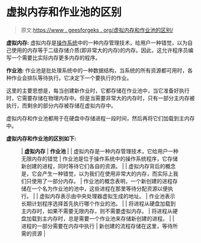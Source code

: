 # 虚拟内存和作业池的区别

> 原文:[https://www . geesforgeks . org/虚拟内存和作业池的区别/](https://www.geeksforgeeks.org/difference-between-virtual-memory-and-job-pool/)

**虚拟内存:**
虚拟内存是[操作系统](https://www.geeksforgeeks.org/operating-systems/)中的一种内存管理技术，给用户一种错觉，以为自己使用的内存等于二级存储介质(即非常大的内存)的内存。因此，这允许程序员编写一个需要比实际内存更多内存的程序。

**作业池:**
作业池是批处理系统中的一种数据结构，当系统的所有资源都可用时，各种作业会排队等待执行。它决定下一个要执行的作业。

这里的主要思想是，每当创建新作业时，它都存储在作业池中，当它准备好执行时，它需要存储在物理内存中。但是当需要非常大的内存时，只有一部分主内存被执行，而剩余的部分内存被存储在虚拟内存中。

虚拟内存和作业池都用于在硬盘中存储进程一段时间，然后再将它们加载到主内存中。

**虚拟内存和作业池的区别如下:**

<figure class="table">

| **虚拟内存** | **作业池** |
| 虚拟内存是一种内存管理技术，它给用户一种无限内存的错觉 | 作业池是位于操作系统中的操作系统程序，它存储新创建的进程，同时等待它们各自的资源。 |
| 虚拟内存背后的概念是，它会产生一种错觉，以为我们在使用非常大的内存，而实际上我们只使用了一部分内存。 | 作业池的概念表明，一个新创建的进程存储在一个名为作业池的池中，这些进程在那里等待分配资源以便执行。 |
| 虚拟内存表示由中央处理器虚拟生成的地址。 | 作业池表示长期计划程序选择首先执行哪个作业的池。 |
| 将进程从硬盘加载到主内存时，如果不需要无限内存，则不需要虚拟内存。 | 将进程从硬盘加载到主内存时，总是需要一个作业池来存储新创建的进程。 |
| 进程的一部分需要在内存中执行 | 新创建的流程存储在这里，等待所需的资源 |

</figure>